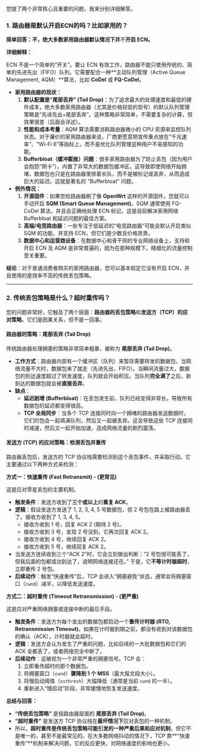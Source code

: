 您提了两个非常核心且重要的问题，我来分别详细解答。



### 1. 路由器是默认开启ECN的吗？比如家用的？

**简单回答：不，绝大多数家用路由器默认情况下并**不**开启 ECN。**

**详细解释：**

ECN 不是一个简单的“开关”。要让 ECN 有效工作，路由器不能只使用传统的、简单的先进先出（FIFO）队列。它需要配合一种**主动队列管理（Active Queue Management, AQM）**算法，比如 **CoDel** 或 **FQ-CoDel**。

- **家用路由器的现状：**
  1. **默认配置是“尾部丢弃” (Tail Drop)**：为了追求最大的处理速度和最低的硬件成本，绝大多数家用路由器（尤其是价格较低的型号）的默认队列管理策略是“先进先出+尾部丢弃”。这种策略非常简单，不需要复杂的计算，但效果很差（后面会详述）。
  2. **性能和成本考量**：AQM 算法需要消耗路由器微小的 CPU 资源来监控队列状态。对于廉价的家用路由器来说，厂商更愿意把宣传重点放在“千兆速率”、“Wi-Fi 6”等指标上，而不是优化队列管理这种用户不易感知的功能。
  3. **Bufferbloat（缓冲膨胀）问题**：很多家用路由器为了防止丢包（因为用户会抱怨“网卡”），内置了非常大的数据包缓冲区。这导致即使网络开始拥堵，数据包也只是在路由器里排着长队，而不是被标记或丢弃，从而造成巨大的延迟。这就是著名的 "Bufferbloat" 问题。
- **例外情况：**
  1. **开源固件**：如果您给路由器刷了像 **OpenWrt** 这样的开源固件，您就可以手动开启 **SQM (Smart Queue Management)**。SQM 通常使用 FQ-CoDel 算法，并且会正确地处理 ECN 标记。这是目前解决家用网络 Bufferbloat 和延迟问题的最佳方案。
  2. **高端/电竞路由器**：一些专注于低延迟的“电竞路由器”可能会默认开启类似 SQM 的功能，并支持 ECN，但它们是少数且价格昂贵。
  3. **数据中心和运营商设备**：在数据中心和骨干网的专业网络设备上，支持和开启 ECN 及 AQM 是非常普遍的，因为在那种规模下，精细化的流量控制至关重要。

**结论**：对于普通消费者购买的家用路由器，您可以基本假定它没有开启 ECN，并且使用的是效率不高的传统丢包策略。

------



### 2. 传统丢包策略是什么？超时重传吗？

您的问题非常好，它触及了两个层面：**路由器的丢包策略**和**发送方（TCP）的应对策略**。它们是因果关系，但不是一回事。

#### **路由器的策略：尾部丢弃 (Tail Drop)**

传统路由器处理拥塞的策略非常简单粗暴，被称为 **尾部丢弃 (Tail Drop)**。

- **工作方式**：路由器内部有一个缓冲区（队列）来暂存需要转发的数据包。当网络流量不大时，数据包来了就走（先进先出，FIFO）。当瞬间流量过大，数据包的到达速度超过了转发速度，队列就会开始积压。当队列**完全满了**之后，新到达的数据包就会被**直接丢弃**。
- **缺点**：
  - **延迟剧增 (Bufferbloat)**：在丢包发生前，队列已经变得非常长，导致所有数据包的延迟都变得很高。
  - **TCP 全局同步**：当多个 TCP 连接同时向一个拥堵的路由器发送数据时，它们的包会一起填满队列，然后又一起被丢弃。这会导致这些 TCP 连接同时减速，然后又一起开始加速，造成网络流量的剧烈震荡。



#### **发送方 (TCP) 的应对策略：检测丢包并重传**

路由器丢包后，发送方的 TCP 协议栈需要检测到这个丢包事件，并采取行动。它主要通过以下两种方式来检测：

**方式一：快速重传 (Fast Retransmit) - (更常见)**

这是应对零星丢包的主要机制。

- **触发条件**：发送方收到了**三个或以上**的**重复 ACK**。
- **逻辑**：假设发送方发送了 1, 2, 3, 4, 5 号数据包，但 2 号包在路上被路由器丢了。接收方收到了 1, 3, 4, 5。
  - 接收方收到 1 号，回复 ACK 2 (期待 2 号)。
  - 接收方收到 3 号，发现 2 号没到，它再次回复 ACK 2。
  - 接收方收到 4 号，继续回复 ACK 2。
  - 接收方收到 5 号，继续回复 ACK 2。
- 当发送方连续收到三个“ACK 2”时，它会立刻做出判断：“2 号包很可能丢了，但我后面的包都成功到达了，说明网络连接还在。” 于是，它**不等计时器超时**，立即重传 2 号包。
- **后续动作**：触发“快速重传”后，TCP 会进入“拥塞避免”状态，通常会将拥塞窗口（`cwnd`）减半，以降低发送速度。

**方式二：超时重传 (Timeout Retransmission) - (更严重)**

这是应对严重网络拥塞或连接中断的最后手段。

- **触发条件**：发送方为每个发出的数据包都启动一个**重传计时器 (RTO, Retransmission Timeout)**。如果在计时器到期之前，都没有收到对该数据包的确认（ACK），计时器就会超时。
- **逻辑**：发送方会认为发生了严重的问题，比如后续的一大批数据包和它们的 ACK 全都丢了，或者网络完全中断了。
- **后续动作**：这被视为一个非常严重的拥塞信号。TCP 会：
  1. 立即重传超时的那个数据包。
  2. 将拥塞窗口（`cwnd`）**骤降到 1 个 MSS**（最大报文段大小）。
  3. 将慢启动阈值（`ssthresh`）大幅降低（通常是当前 `cwnd` 的一半）。
  4. 重新进入“慢启动”阶段，非常缓慢地恢复发送速度。

**总结与回答：**

- **“传统丢包策略”** 是指路由器层面的 **尾部丢弃 (Tail Drop)**。
- **“超时重传”** 是发送方 TCP 协议栈在**最坏情况下**应对丢包的一种机制。
- 所以，**超时重传是传统丢包策略可能引发的一种严重后果和应对机制**，但它不是唯一的，甚至不是最常见的。在大多数网络抖动的情况下，TCP 靠**“快速重传”**机制来解决问题，它的反应更快，对网络速度的影响也更小。